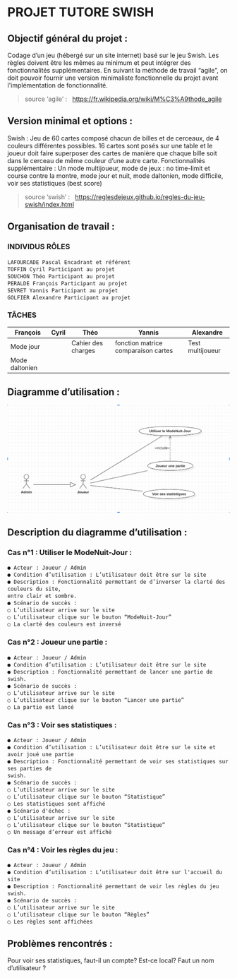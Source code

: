 # PROJET TUTORE SWISH

## Objectif général du projet :

Codage d’un jeu (hébergé sur un site internet) basé sur le jeu Swish. Les règles
doivent être les mêmes au minimum et peut intégrer des fonctionnalités supplémentaires.
En suivant la méthode de travail “agile”, on doit pouvoir fournir une version minimaliste
fonctionnelle du projet avant l'implémentation de fonctionnalité.
> source ‘agile’ : ​ ​ https://fr.wikipedia.org/wiki/M%C3%A9thode_agile

## Version minimal et options :

Swish : Jeu de 60 cartes composé chacun de billes et de cerceaux, de 4 couleurs
différentes possibles. 16 cartes sont posés sur une table et le joueur doit faire superposer
des cartes de manière que chaque bille soit dans le cerceau de même couleur d’une autre
carte.
Fonctionnalités supplémentaire : Un mode multijoueur, mode de jeux : no time-limit
et course contre la montre, mode jour et nuit, mode daltonien, mode difficile, voir ses
statistiques (best score)
> source ‘swish’ : ​ ​ https://reglesdejeux.github.io/regles-du-jeu-swish/index.html

## Organisation de travail :

### INDIVIDUS RÔLES
```
LAFOURCADE Pascal Encadrant et référent
TOFFIN Cyril Participant au projet
SOUCHON Théo Participant au projet
PERALDE François Participant au projet
SEVRET Yannis Participant au projet
GOLFIER Alexandre Participant au projet
```

### TÂCHES

|François|Cyril|Théo|Yannis|Alexandre|
|--------|-----|----|------|---------|
|Mode jour| | Cahier des charges|fonction matrice comparaison cartes | Test multijoueur|
|Mode daltonien | | | | |

## Diagramme d’utilisation :

<img src="../img/DiagUtilisiation.png"
     alt="Markdown Monster icon" />

## Description du diagramme d’utilisation :

### Cas n°1 : Utiliser le ModeNuit-Jour :

```
● Acteur : Joueur / Admin
● Condition d’utilisation : L’utilisateur doit être sur le site
● Description : Fonctionnalité permettant de d’inverser la clarté des couleurs du site,
entre clair et sombre.
● Scénario de succès :
○ L’utilisateur arrive sur le site
○ L’utilisateur clique sur le bouton “ModeNuit-Jour”
○ La clarté des couleurs est inversé
```

### Cas n°2 : Joueur une partie :

```
● Acteur : Joueur / Admin
● Condition d’utilisation : L’utilisateur doit être sur le site
● Description : Fonctionnalité permettant de lancer une partie de swish.
● Scénario de succès :
○ L’utilisateur arrive sur le site
○ L’utilisateur clique sur le bouton “Lancer une partie”
○ La partie est lancé
```
### Cas n°3 : Voir ses statistiques :

```
● Acteur : Joueur / Admin
● Condition d’utilisation : L’utilisateur doit être sur le site et avoir joué une partie
● Description : Fonctionnalité permettant de voir ses statistiques sur ses parties de
swish.
● Scénario de succès :
○ L’utilisateur arrive sur le site
○ L’utilisateur clique sur le bouton “Statistique”
○ Les statistiques sont affiché
● Scénario d'échec :
○ L’utilisateur arrive sur le site
○ L’utilisateur clique sur le bouton “Statistique”
○ Un message d’erreur est affiché
```
### Cas n°4 : Voir les règles du jeu :

```
● Acteur : Joueur / Admin
● Condition d’utilisation : L’utilisateur doit être sur l'accueil du site
● Description : Fonctionnalité permettant de voir les règles du jeu swish.
● Scénario de succès :
○ L’utilisateur arrive sur le site
○ L’utilisateur clique sur le bouton “Règles”
○ Les règles sont affichées
```

## Problèmes rencontrés :

Pour voir ses statistiques, faut-il un compte? Est-ce local? Faut un nom d’utilisateur
?